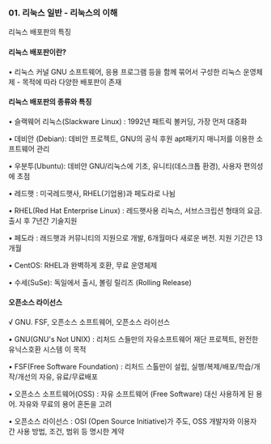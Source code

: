 ### 01. 리눅스 일반 - 리눅스의 이해

리눅스 배포판의 특징
#### 리눅스 배포판이란?
• 리눅스 커널 GNU 소프트웨어, 응용 프로그램 등을 함께 묶어서 구성한 리눅스 운영체제 - 목적에 따라 다양한 배포판이 존재
#### 리눅스 배포판의 종류와 특징
• 슬랙웨어 리눅스(Slackware Linux) : 1992년 패트릭 볼커딩, 가장 먼저 대중화  
  
• 데비안 (Debian): 데비안 프로젝트, GNU의 공식 후원 apt패키지 매니저를 이용한 소프트웨어 관리  
  
• 우분투(Ubuntu): 데비안 GNU/리눅스에 기초, 유니티(데스크톱 환경), 사용자 편의성에 초점  
  
• 레드햇 : 미국레드햇사, RHEL(기업용)과 페도라로 나뉨  
  
• RHEL(Red Hat Enterprise Linux) : 레드햇사용 리눅스, 서브스크립션 형태의 요금. 출시 후 7년간 기술지원  
  
• 페도라 : 래드햇과 커뮤니티의 지원으로 개발, 6개월마다 새로운 버전. 지원 기간은 13개월  
  
• CentOS: RHEL과 완벽하게 호환, 무료 운영체제  
  
• 수세(SuSe): 독일에서 출시, 볼링 릴리즈 (Rolling Release)  

#### 오픈소스 라이선스
√ GNU. FSF, 오픈소스 소프트웨어, 오픈소스 라이선스  
  
• GNU(GNU's Not UNIX) : 리처드 스들만의 자유소프트웨어 재단 프로젝트, 완전한 유닉스호환 시스템 이 목적  
  
• FSF(Free Software Foundation) : 리처드 스톨만이 설립, 실행/복제/배포/학습/개작/개선의 자유, 유료/무료배포  
  
• 오픈소스 소프트웨어(OSS) : 자유 소프트웨어 (Free Software) 대신 사용하게 된 용어. 자유와 무료의 용어 혼돈을 고려  
  
• 오픈소스 라이선스 : OSI (Open Source Initiative)가 주도, OSS 개발자와 이용자 간 사용 방법, 조건, 범위 등 명시한 계약  
  
